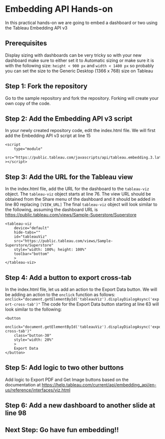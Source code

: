 # Embedding API Hands-on

In this practical hands-on we are going to embed a dashboard or two using the Tableau Embedding API v3

## Prerequisites

Display sizing with dashboards can be very tricky so with your new dashboard make sure to either set it to Automatic sizing or make sure it is with the following size: `height < 900 px` and `width < 1400 px` so probably you can set the size to the Generic Desktop (1366 x 768) size on Tableau

## Step 1: Fork the repository

Go to the sample repository and fork the repository. Forking will create your own copy of the code.

## Step 2: Add the Embedding API v3 script

In your newly created repository code, edit the index.html file. We will first add the Embedding API v3 script at line 15

```
<script
    type="module"
    src="https://public.tableau.com/javascripts/api/tableau.embedding.3.latest.js"
></script>
```

## Step 3: Add the URL for the Tableau view

In the index.html file, add the URL for the dashboard to the `tableau-viz` object. The `tableau-viz` object starts at line 76. The view URL should be obtained from the Share menu of the dashboard and it should be added in line 80 replacing `[VIEW_URL]`
The final `tableau-viz` object will look similar to the following, assuming the dashboard URL is https://public.tableau.com/views/Sample-Superstore/Superstore

```
<tableau-viz
    device="default"
    hide-tabs=""
    id="tableauViz"
    src="https://public.tableau.com/views/Sample-Superstore/Superstore"
    style="width: 100%; height: 100%"
    toolbar="bottom"
    >
</tableau-viz>
```

## Step 4: Add a button to export cross-tab

In the index.html file, let us add an action to the Export Data button. We will be adding an action to the `onclick` function as follows: `onclick="document.getElementById('tableauViz').displayDialogAsync('export-cross-tab')"` The code for the Export Data button starting at line 63 will look similar to the following:

```
<button
    onclick="document.getElementById('tableauViz').displayDialogAsync('export-cross-tab')"
    class="button-30"
    style="width: 20%"
    >
    Export Data
</button>
```

## Step 5: Add logic to two other buttons

Add logic to Export PDF and Get Image buttons based on the documentation at https://help.tableau.com/current/api/embedding_api/en-us/reference/interfaces/viz.html

## Step 6: Add a new dashboard to another slide at line 98

## Next Step: Go have fun embedding!!
